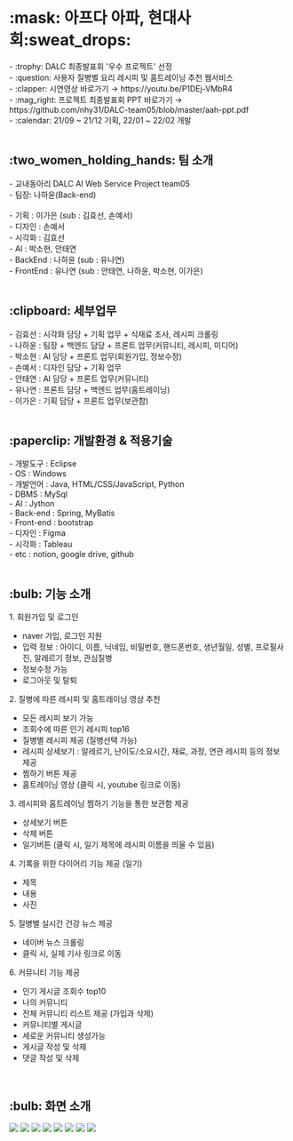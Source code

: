 

<br>
<h1>:mask: 아프다 아파, 현대사회:sweat_drops:</h1>
- :trophy: DALC 최종발표회 '우수 프로젝트' 선정 <br>
- :question: 사용자 질병별 요리 레시피 및 홈트레이닝 추천 웹서비스 <br>
- :clapper: 시연영상 바로가기 → https://youtu.be/P1DEj-VMbR4 <br>
- :mag_right: 프로젝트 최종발표회 PPT 바로가기 → https://github.com/nhy31/DALC-team05/blob/master/aah-ppt.pdf <br>
- :calendar: 21/09 ~ 21/12 기획, 22/01 ~ 22/02 개발 <br> 

<br>
<h2>:two_women_holding_hands: 팀 소개</h2>
- 교내동아리 DALC AI Web Service Project team05 <br>
- 팀장: 나하윤(Back-end) <br><br>
- 기획 : 이가은 (sub : 김효선, 손예서)<br>
- 디자인 : 손예서 <br>
- 시각화 : 김효선  <br>
- AI : 박소현, 안태연 <br>
- BackEnd : 나하윤 (sub : 유나연) <br>
- FrontEnd : 유나연 (sub : 안태연, 나하윤, 박소현, 이가은) <br> 

<br>
<h2>:clipboard: 세부업무 </h2>
- 김효선 : 시각화 담당 + 기획 업무 + 식재료 조사, 레시피 크롤링  <br>
- 나하윤 : 팀장 + 백엔드 담당 + 프론트 업무(커뮤니티, 레시피, 미디어)  <br>
- 박소현 : AI 담당 + 프론트 업무(회원가입, 정보수정)  <br>
- 손예서 : 디자인 담당 + 기획 업무  <br>
- 안태연 : AI 담당 + 프론트 업무(커뮤니티)  <br>
- 유나연 : 프론트 담당 + 백엔드 업무(홈트레이닝)  <br>
- 이가은 : 기획 담당 + 프론트 업무(보관함)  <br>

<br>
<h2>:paperclip: 개발환경 & 적용기술 </h2>
- 개발도구 : Eclipse <br>
- OS : Windows <br>
- 개발언어 : Java, HTML/CSS/JavaScript, Python <br>
- DBMS :  MySql <br>
- AI : Jython<br>
- Back-end : Spring, MyBatis <br>
- Front-end : bootstrap <br>
- 디자인 : Figma <br>
- 시각화 : Tableau <br>
- etc : notion, google drive, github <br>

<br>
<h2>:bulb: 기능 소개 </h2> 
1. 회원가입 및 로그인 
  <ul>
   <li> naver 가입, 로그인 지원</li>
   <li> 입력 정보 : 아이디, 이름, 닉네임, 비밀번호, 핸드폰번호, 생년월일, 성별, 프로필사진, 알레르기 정보, 관심질병 </li>
   <li> 정보수정 가능 </li>
   <li> 로그아웃 및 탈퇴 </li>
  </ul>
2. 질병에 따른 레시피 및 홈트레이닝 영상 추천 <br> 
  <ul>
   <li> 모든 레시피 보기 가능</li>
   <li> 조회수에 따른 인기 레시피 top16  </li>
   <li> 질병별 레시피 제공 (질병선택 가능)  </li>
   <li> 레시피 상세보기 : 알레르기, 난이도/소요시간, 재료, 과정, 연관 레시피 등의 정보 제공 </li>
   <li> 찜하기 버튼 제공</li>
   <li> 홈트레이닝 영상 (클릭 시, youtube 링크로 이동) </li>
  </ul>
3. 레시피와 홈트레이닝 찜하기 기능을 통한 보관함 제공 <br>
  <ul>
   <li> 상세보기 버튼 </li>
   <li> 삭제 버튼 </li>
   <li> 일기버튼 (클릭 시, 일기 제목에 레시피 이름을 띄울 수 있음)  </li> 
  </ul>
4. 기록을 위한 다이어리 기능 제공 (일기) <br> 
  <ul>
   <li>제목</li>
   <li>내용</li>
   <li>사진</li>
  </ul>
5. 질병별 실시간 건강 뉴스 제공 <br>
  <ul>
   <li> 네이버 뉴스 크롤링 </li>
   <li> 클릭 시, 실제 기사 링크로 이동 </li>
  </ul>
6. 커뮤니티 기능 제공 <br>
  <ul>
   <li> 인기 게시글 조회수 top10 </i>
   <li> 나의 커뮤니티 </li>
   <li> 전체 커뮤니티 리스트 제공 (가입과 삭제) </li>
   <li> 커뮤니티별 게시글</li>
   <li> 세로운 커뮤니티 생성가능 </li>
   <li> 게시글 작성 및 삭제</li>
   <li> 댓글 작성 및 삭제 </li>
  </ul>

<br>
<h2>:bulb: 화면 소개 </h2> 
<img src="https://user-images.githubusercontent.com/59862742/156925025-071bf92a-fcd3-4cf7-8931-2c2d0802da73.png">
<img src="https://user-images.githubusercontent.com/59862742/156925035-1e3d16d9-2bd6-40f6-91af-d8790723d26e.png">
 <img src="https://user-images.githubusercontent.com/59862742/156925034-d6ee7936-0d40-4c1a-8f3b-6cb729e2f315.png"> 
<img src="https://user-images.githubusercontent.com/59862742/156925040-1180cc57-050b-4580-9559-e1d5c27a1f5f.png">
<img src="https://user-images.githubusercontent.com/59862742/156925036-3993b83f-94de-4020-bf68-b7faf47c887c.png">
<img src="https://user-images.githubusercontent.com/59862742/156925037-0661af60-9eeb-4f30-824a-4940363c78fc.png">
<img src="https://user-images.githubusercontent.com/59862742/156925038-01d2fbba-735c-4f43-840b-52a04ed28ae0.png">
<img src="https://user-images.githubusercontent.com/59862742/156925039-ca5f6208-8b77-4875-872d-ac61faf01db1.png">

